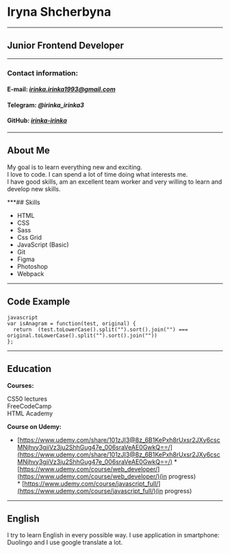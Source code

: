 
# Iryna Shcherbyna 

***

## Junior Frontend Developer

***

### Contact information:

#### **E-mail:** *irinka.irinka1993@gmail.com*

#### **Telegram:** *@irinka_irinka3*

#### **GitHub:** *[irinka-irinka](irinka-irinka)*

***

## About Me

My goal is to learn everything new and exciting.  
I love to code. I can spend a lot of time doing what interests me.  
I have good skills, am an excellent team worker and very willing to learn and develop new skills.

***## Skills  

* HTML  
* CSS
* Sass
* Css Grid  
* JavaScript (Basic)  
* Git  
* Figma 
* Photoshop 
* Webpack  

***

## Code Example 

``` 
javascript  
var isAnagram = function(test, original) {
  return  (test.toLowerCase().split("").sort().join("") === original.toLowerCase().split("").sort().join(""))
}; 
```

***

## Education

**Courses:** 

CS50 lectures  
FreeCodeCamp  
HTML Academy  

   **Course on Udemy:** 
   *  [https://www.udemy.com/share/101zJI3@8z_6B1KePxh8rUxsr2JXy6cscMNjhvy3gjiVz3ju2ShhGug47e_006sraVeAE0GwkQ==/](https://www.udemy.com/share/101zJI3@8z_6B1KePxh8rUxsr2JXy6cscMNjhvy3gjiVz3ju2ShhGug47e_006sraVeAE0GwkQ==/)
    * [https://www.udemy.com/course/web_developer/](https://www.udemy.com/course/web_developer/)(in progress)  
    * [https://www.udemy.com/course/javascript_full/](https://www.udemy.com/course/javascript_full/)(in progress)
     

***

## English
I try to learn English in every possible way. I use application in smartphone: Duolingo and I use google translate a lot. 

